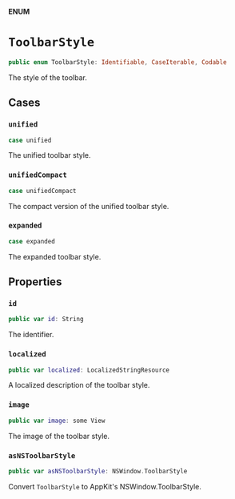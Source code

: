 **ENUM**

# `ToolbarStyle`

```swift
public enum ToolbarStyle: Identifiable, CaseIterable, Codable
```

The style of the toolbar.

## Cases
### `unified`

```swift
case unified
```

The unified toolbar style.

### `unifiedCompact`

```swift
case unifiedCompact
```

The compact version of the unified toolbar style.

### `expanded`

```swift
case expanded
```

The expanded toolbar style.

## Properties
### `id`

```swift
public var id: String
```

The identifier.

### `localized`

```swift
public var localized: LocalizedStringResource
```

A localized description of the toolbar style.

### `image`

```swift
public var image: some View
```

The image of the toolbar style.

### `asNSToolbarStyle`

```swift
public var asNSToolbarStyle: NSWindow.ToolbarStyle
```

Convert ``ToolbarStyle`` to AppKit's NSWindow.ToolbarStyle.

